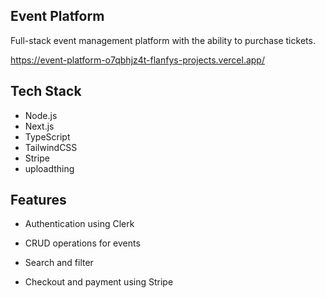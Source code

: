 ## Event Platform

Full-stack event management platform with the ability to purchase tickets.

https://event-platform-o7qbhjz4t-flanfys-projects.vercel.app/

## Tech Stack

- Node.js
- Next.js
- TypeScript
- TailwindCSS
- Stripe
- uploadthing

## Features

- Authentication using Clerk

- CRUD operations for events

- Search and filter

- Checkout and payment using Stripe